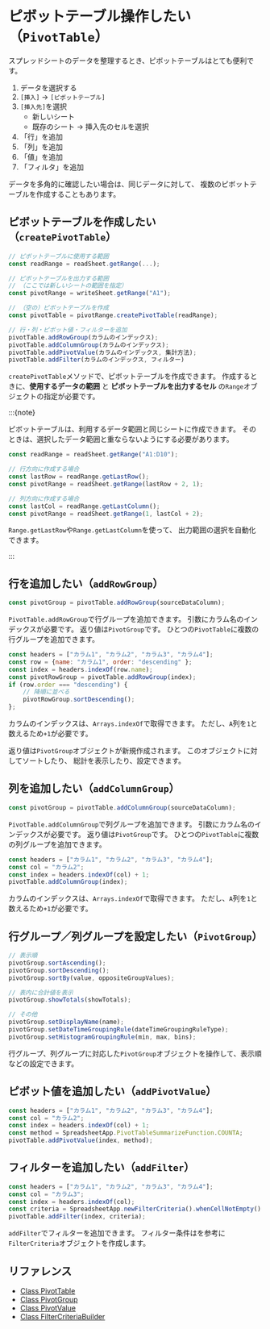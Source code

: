 # ピボットテーブル操作したい（`PivotTable`）

スプレッドシートのデータを整理するとき、ピボットテーブルはとても便利です。

1. データを選択する
2. `[挿入]` → `[ピボットテーブル]`
3. `[挿入先]`を選択
   - 新しいシート
   - 既存のシート → 挿入先のセルを選択
4. 「行」を追加
5. 「列」を追加
6. 「値」を追加
7. 「フィルタ」を追加

データを多角的に確認したい場合は、同じデータに対して、
複数のピボットテーブルを作成することもあります。

## ピボットテーブルを作成したい（`createPivotTable`）

```js
// ピボットテーブルに使用する範囲
const readRange = readSheet.getRange(...);

// ピボットテーブルを出力する範囲
// （ここでは新しいシートの範囲を指定）
const pivotRange = writeSheet.getRange("A1");

// （空の）ピボットテーブルを作成
const pivotTable = pivotRange.createPivotTable(readRange);

// 行・列・ピボット値・フィルターを追加
pivotTable.addRowGroup(カラムのインデックス);
pivotTable.addColumnGroup(カラムのインデックス);
pivotTable.addPivotValue(カラムのインデックス, 集計方法);
pivotTable.addFilter(カラムのインデックス, フィルター)
```

`createPivotTable`メソッドで、ピボットテーブルを作成できます。
作成するときに、**使用するデータの範囲** と **ピボットテーブルを出力するセル** の`Range`オブジェクトの指定が必要です。

:::{note}

ピボットテーブルは、利用するデータ範囲と同じシートに作成できます。
そのときは、選択したデータ範囲と重ならないようにする必要があります。

```js
const readRange = readSheet.getRange("A1:D10");

// 行方向に作成する場合
const lastRow = readRange.getLastRow();
const pivotRange = readSheet.getRange(lastRow + 2, 1);

// 列方向に作成する場合
const lastCol = readRange.getLastColumn();
const pivotRange = readSheet.getRange(1, lastCol + 2);
```

`Range.getLastRow`や`Range.getLastColumn`を使って、
出力範囲の選択を自動化できます。

:::

## 行を追加したい（`addRowGroup`）

```js
const pivotGroup = pivotTable.addRowGroup(sourceDataColumn);
```

`PivotTable.addRowGroup`で行グループを追加できます。
引数にカラム名のインデックスが必要です。
返り値は`PivotGroup`です。
ひとつの`PivotTable`に複数の行グループを追加できます。

```js
const headers = ["カラム1", "カラム2", "カラム3", "カラム4"];
const row = {name: "カラム1", order: "descending" };
const index = headers.indexOf(row.name);
const pivotRowGroup = pivotTable.addRowGroup(index);
if (row.order === "descending") {
    // 降順に並べる
    pivotRowGroup.sortDescending();
};
```

カラムのインデックスは、`Arrays.indexOf`で取得できます。
ただし、`A`列を`1`と数えるため`+1`が必要です。

返り値は`PivotGroup`オブジェクトが新規作成されます。
このオブジェクトに対してソートしたり、
総計を表示したり、設定できます。

## 列を追加したい（`addColumnGroup`）

```js
const pivotGroup = pivotTable.addColumnGroup(sourceDataColumn);
```

`PivotTable.addColumnGroup`で列グループを追加できます。
引数にカラム名のインデックスが必要です。
返り値は`PivotGroup`です。
ひとつの`PivotTable`に複数の列グループを追加できます。

```js
const headers = ["カラム1", "カラム2", "カラム3", "カラム4"];
const col = "カラム2";
const index = headers.indexOf(col) + 1;
pivotTable.addColumnGroup(index);
```

カラムのインデックスは、`Arrays.indexOf`で取得できます。
ただし、`A`列を`1`と数えるため`+1`が必要です。

## 行グループ／列グループを設定したい（`PivotGroup`）

```js
// 表示順
pivotGroup.sortAscending();
pivotGroup.sortDescending();
pivotGroup.sortBy(value, oppositeGroupValues);

// 表内に合計値を表示
pivotGroup.showTotals(showTotals);

// その他
pivotGroup.setDisplayName(name);
pivotGroup.setDateTimeGroupingRule(dateTimeGroupingRuleType);
pivotGroup.setHistogramGroupingRule(min, max, bins);
```

行グループ、列グループに対応した`PivotGroup`オブジェクトを操作して、表示順などの設定できます。

## ピボット値を追加したい（`addPivotValue`）

```js
const headers = ["カラム1", "カラム2", "カラム3", "カラム4"];
const col = "カラム2";
const index = headers.indexOf(col) + 1;
const method = SpreadsheetApp.PivotTableSummarizeFunction.COUNTA;
pivotTable.addPivotValue(index, method);
```

## フィルターを追加したい（`addFilter`）

```js
const headers = ["カラム1", "カラム2", "カラム3", "カラム4"];
const col = "カラム3";
const index = headers.indexOf(col);
const criteria = SpreadsheetApp.newFilterCriteria().whenCellNotEmpty().build();
pivotTable.addFilter(index, criteria);
```

`addFilter`でフィルターを追加できます。
フィルター条件は[](./gas-spreadsheet-filter.md)を参考に`FilterCriteria`オブジェクトを作成します。

## リファレンス

- [Class PivotTable](https://developers.google.com/apps-script/reference/spreadsheet/pivot-table)
- [Class PivotGroup](https://developers.google.com/apps-script/reference/spreadsheet/pivot-group)
- [Class PivotValue](https://developers.google.com/apps-script/reference/spreadsheet/pivot-value)
- [Class FilterCriteriaBuilder](https://developers.google.com/apps-script/reference/spreadsheet/filter-criteria-builder)
